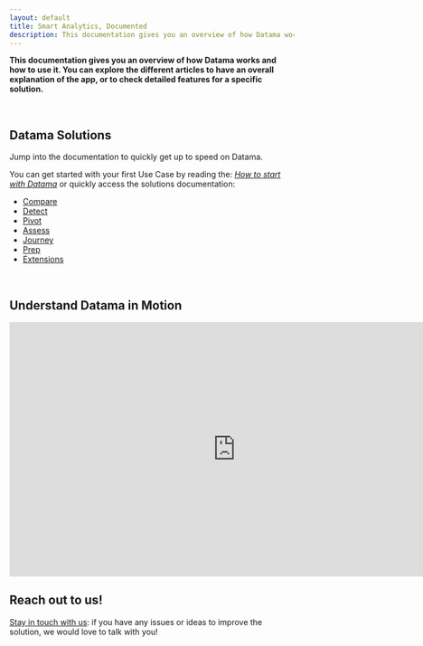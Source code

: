 ```yaml
---
layout: default
title: Smart Analytics, Documented
description: This documentation gives you an overview of how Datama works and how to use it. You can explore the different articles to get an overall explanation of the app, or to check detailed features for a specific solution.
---
```


**This documentation gives you an overview of how Datama works and how to use it. You can explore the different articles to have an overall explanation of the app, or to check detailed features for a specific solution.**

<br>

## Datama Solutions 

Jump into the documentation to quickly get up to speed on Datama.

You can get started with your first Use Case by reading the: <i>[How to start with Datama]({{site.url}}/{{site.baseurl}}/core_app/new/tutorial/first_use.html)</i> or quickly access the solutions documentation: 

- [Compare]({{site.url}}/{{site.baseurl}}/core_app/new/compare/compare.html)
- [Detect]({{site.url}}/{{site.baseurl}}/core_app/new/detect/detect.html)
- [Pivot]({{site.url}}/{{site.baseurl}}/core_app/new/pivot/pivot.html)
- [Assess]({{site.url}}/{{site.baseurl}}/core_app/new/assess/assess.html)
- [Journey]({{site.url}}/{{site.baseurl}}/core_app/new/journey/journey.html)
- [Prep]({{site.url}}/{{site.baseurl}}/core_app/new/prep/prep.html)
- [Extensions]({{site.url}}/{{site.baseurl}}/core_app/new/integration/integrations.html)


<br>

## Understand Datama in Motion 

<iframe width="800" height="450" src="https://www.youtube.com/embed/JTZAJJUR9xc" frameborder="0" allow="accelerometer; autoplay; encrypted-media; gyroscope; picture-in-picture" allowfullscreen></iframe>

<br>

## Reach out to us!

[Stay in touch with us](https://Datama.io/lets-talk/): if you have any issues or ideas to improve the solution, we would love to talk with you!

<br>
